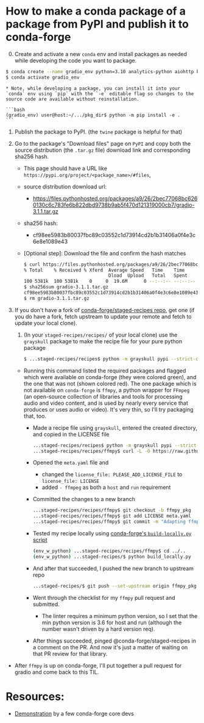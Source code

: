 # How to make a conda package of a package from PyPI and publish it to conda-forge

0. Create and activate a new `conda` env and install packages as needed while developing the code you want to package.

```bash
$ conda create --name gradio_env python=3.10 analytics-python aiohttp h11=0.12 pydantic requests httpx pandas pydub pillow python-multipart fsspec fastapi paramiko jinja2 uvicorn pycryptodome orjson markdown-it-py linkify-it-py mdit-py-plugins matplotlib grayskull
$ conda activate gradio_env
```

    * Note, while developing a package, you can install it into your `conda` env using `pip` with the `-e` editable flag so changes to the source code are available without reinstallation.

    ```bash
    (gradio_env) user@host:~/.../pkg_dir$ python -m pip install -e .
    ```

1. Publish the package to PyPI. (the `twine` package is helpful for that)

2. Go to the package's "Download files" page on `PyPI` and copy both the source distribution (the `.tar.gz` file) download link and corresponding sha256 hash.
    * This page should have a URL like `https://pypi.org/project/<package_name>/#files`, 
    * source distribution download url: 
        * https://files.pythonhosted.org/packages/a9/26/2bec77068bc6260130c6c783fe6b822dbd9738b9ab5f470d121319000cb7/gradio-3.1.1.tar.gz
    * sha256 hash:
        * cf98ee5983b80037fbc89c03552c1d73914cd2b1b31406a0f4e3c6e8e1089e43
    * [Optional step]: Download the file and confirm the hash matches

        ```bash
        $ curl https://files.pythonhosted.org/packages/a9/26/2bec77068bc6260130c6c783fe6b822dbd9738b9ab5f470d121319000cb7/gradio-3.1.1.tar.gz -o gradio-3.1.1.tar.gz
        % Total    % Received % Xferd  Average Speed   Time    Time     Time  Current
                                       Dload  Upload   Total   Spent    Left  Speed
        100 5381k  100 5381k    0     0  19.6M      0 --:--:-- --:--:-- --:--:-- 19.6M
        $ sha256sum gradio-3.1.1.tar.gz
        cf98ee5983b80037fbc89c03552c1d73914cd2b1b31406a0f4e3c6e8e1089e43  gradio-3.1.1.tar.gz
        $ rm gradio-3.1.1.tar.gz
        ```

3. If you don't have a fork of [conda-forge/staged-recipes repo](https://github.com/conda-forge/staged-recipes), get one (if you do have a fork, fetch upstream to update your remote and fetch to update your local clone).
    1. (In your `staged-recipes/recipes/` of your local clone) use the `grayskull` package to make the recipe file for your pure python package

        ```bash
        $ ...staged-recipes/recipes$ python -m grayskull pypi --strict-conda-forge gradio
        ```

    * Running this command listed the required packages and flagged which were available on conda-forge (they were colored green), and the one that was not (shown colored red). The one package which is not available on `conda-forge` is `ffmpy`, a python wrapper for `FFmpeg` (an open-source collection of libraries and tools for processing audio and video content, and is used by nearly every service that produces or uses audio or video). It's very thin, so I'll try packaging that, too.

        * Made a recipe file using `grayskull`, entered the created directory, and copied in the LICENSE file

            ```bash
            ...staged-recipes/recipes$ python -m grayskull pypi --strict-conda-forge ffmpy && cd ffmpy
            ...staged-recipes/recipes/ffmpy$ curl -L -O https://raw.githubusercontent.com/Ch00k/ffmpy/master/LICENSE
            ```

        * Opened the `meta.yaml` file and
            * changed the `license_file: PLEASE_ADD_LICENSE_FILE` to `license_file: LICENSE`
            * added `- ffmpeg` as both a `host` and `run` requirement
        * Committed the changes to a new branch

            ```bash
            ...staged-recipes/recipes/ffmpy$ git checkout -b ffmpy_pkg
            ...staged-recipes/recipes/ffmpy$ git add LICENSE meta.yaml
            ...staged-recipes/recipes/ffmpy$ git commit -m "Adapting ffmpy package from PyPI for conda-forge."
            ```
        * Tested my recipe locally using [conda-forge's `build-locally.py` script](https://conda-forge.org/docs/maintainer/adding_pkgs.html#staging-test-locally)

            ```bash
            (env_w_python) ...staged-recipes/recipes/ffmpy$ cd ../..
            (env_w_python) ...staged-recipes/$ python build_locally.py
            ```

        * And after that succeeded, I pushed the new branch to upstream repo

            ```bash
            ...staged-recipes/$ git push --set-upstream origin ffmpy_pkg
            ```

        * Went through the checklist for my `ffmpy` pull request and submitted.
            * The linter requires a minimum python version, so I set that the min python version is 3.6 for host and run (although the number wasn't driven by a hard version req).
        * After things succeeded, pinged @conda-forge/staged-recipes in a comment on the PR. And now it's just a matter of waiting on that PR review for that library.

* After `ffmpy` is up on conda-forge, I'll put together a pull request for gradio and come back to this TIL.



# Resources:
* [Demonstration](https://www.youtube.com/watch?v=EWh-BtdYE7M) by a few conda-forge core devs